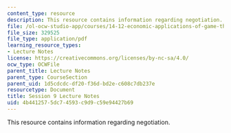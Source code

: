 ```yaml
---
content_type: resource
description: This resource contains information regarding negotiation.
file: /ol-ocw-studio-app/courses/14-12-economic-applications-of-game-theory-fall-2012/4b4412575dc74593c9d9c59e94427b69_MIT14_12F12_chapter9.pdf
file_size: 329525
file_type: application/pdf
learning_resource_types:
- Lecture Notes
license: https://creativecommons.org/licenses/by-nc-sa/4.0/
ocw_type: OCWFile
parent_title: Lecture Notes
parent_type: CourseSection
parent_uid: 1d5cdcdc-df20-f36d-bd2e-c608c7db237e
resourcetype: Document
title: Session 9 Lecture Notes
uid: 4b441257-5dc7-4593-c9d9-c59e94427b69
---
```

This resource contains information regarding negotiation.